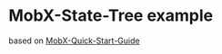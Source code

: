 # MobX-State-Tree example

based on [MobX-Quick-Start-Guide](https://github.com/PacktPublishing/Mobx-Quick-Start-Guide/tree/master/src/Chapter08)
